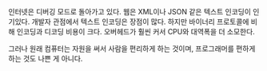 인터넷은 디버깅 모드로 돌아가고 있다.
웹은 XML이나 JSON 같은 텍스트 인코딩이 인기있다.
개발자 관점에서 텍스트 인코딩은 장점이 많다.
하지만 바이너리 프로토콜에 비해 인코딩과 디코딩 비용이 크다.
오버헤드가 훨씬 커서 CPU와 대역폭을 더 소모한다.

그러나 원래 컴퓨터는 자원을 써서 사람을 편리하게 하는 것이며,
프로그래머를 편하게 하는 것도 나쁜 게 아니다.
